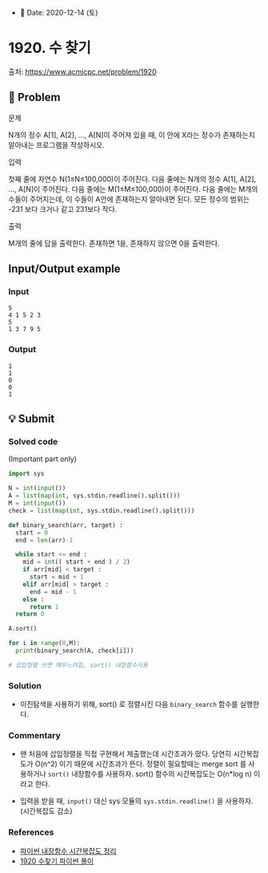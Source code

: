 - 📅 Date: 2020-12-14 (토)

# 1920. 수 찾기
출처: https://www.acmicpc.net/problem/1920

## 📝 Problem

문제

N개의 정수 A[1], A[2], …, A[N]이 주어져 있을 때,
이 안에 X라는 정수가 존재하는지 알아내는 프로그램을 작성하시오.

입력

첫째 줄에 자연수 N(1≤N≤100,000)이 주어진다.
다음 줄에는 N개의 정수 A[1], A[2], …, A[N]이 주어진다. 다음 줄에는 M(1≤M≤100,000)이 주어진다.
다음 줄에는 M개의 수들이 주어지는데, 이 수들이 A안에 존재하는지 알아내면 된다.
모든 정수의 범위는 -231 보다 크거나 같고 231보다 작다.

출력

M개의 줄에 답을 출력한다. 
존재하면 1을, 존재하지 않으면 0을 출력한다.


## Input/Output example

### Input
```
5  
4 1 5 2 3  
5  
1 3 7 9 5
```

### Output
```
1  
1  
0  
0  
1
```

## 💡 Submit
### Solved code
(Important part only)
``` python
import sys

N = int(input())
A = list(map(int, sys.stdin.readline().split()))
M = int(input())
check = list(map(int, sys.stdin.readline().split()))

def binary_search(arr, target) :
  start = 0
  end = len(arr)-1

  while start <= end :
    mid = int(( start + end ) / 2)
    if arr[mid] < target :
      start = mid + 1
    elif arr[mid] > target :
      end = mid - 1
    else : 
      return 1
  return 0

A.sort()

for i in range(0,M):
  print(binary_search(A, check[i]))

# 삽입정렬 쓰면 매우느려짐, sort() 내장함수사용

```

### Solution
- 이진탐색을 사용하기 위해, sort() 로 정렬시킨 다음 `binary_search` 함수를 실행한다.

### Commentary
- 맨 처음에 삽입정렬을 직접 구현해서 제출했는데 시간초과가 떴다. 당연히 시간복잡도가 O(n^2) 이기 때문에 시간초과가 뜬다. 정렬이 필요할때는 merge sort 를 사용하거나 `sort()` 내장함수를 사용하자. sort() 함수의 시간복잡도는 O(n*log n) 이라고 한다.  

- 입력을 받을 때, `input()` 대신 sys 모듈의 `sys.stdin.readline()` 을 사용하자. (시간복잡도 감소)

### References
- [파이썬 내장함수 시간복잡도 정리](https://m.blog.naver.com/PostView.nhn?blogId=complusblog&logNo=221204308911&proxyReferer=https:%2F%2Fwww.google.com%2F)
- [1920 수찾기 파이썬 풀이](https://alpyrithm.tistory.com/2)